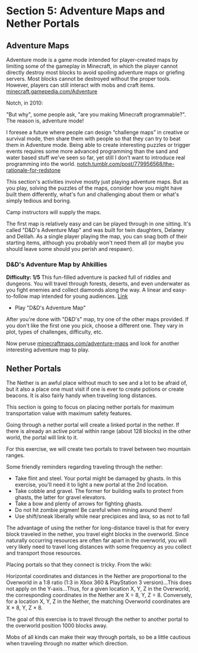 # Section 5: Adventure Maps and Nether Portals

## Adventure Maps

Adventure mode is a game mode intended for player-created maps by limiting some of the gameplay in Minecraft, in which the player cannot directly destroy most blocks to avoid spoiling adventure maps or griefing servers. Most blocks cannot be destroyed without the proper tools. However, players can still interact with mobs and craft items. [minecraft.gamepedia.com/Adventure](http://minecraft.gamepedia.com/Adventure)

Notch, in 2010:

"But why", some people ask, "are you making Minecraft programmable?". The reason is, adventure mode!

I foresee a future where people can design “challenge maps” in creative or survival mode, then share them with people so that they can try to beat them in Adventure mode. Being able to create interesting puzzles or trigger events requires some more advanced programming than the sand and water based stuff we’ve seen so far, yet still I don’t want to introduce real programming into the world. [notch.tumblr.com/post/779956568/the-rationale-for-redstone](http://notch.tumblr.com/post/779956568/the-rationale-for-redstone)

This section's activities involve mostly just playing adventure maps. But as you play, solving the puzzles of the maps, consider how you might have built them differently, what's fun and challenging about them or what's simply tedious and boring.

Camp instructors will supply the maps.

The first map is relatively easy and can be played through in one sitting. It's called "D&D's Adventure Map" and was built for twin daughters, Delaney and Delilah. As a single player playing the map, you can snag both of their starting items, although you probably won't need them all (or maybe you should leave some should you perish and respawn).

### D&D's Adventure Map by Ahkillies
**Difficulty: 1/5**
This fun-filled adventure is packed full of riddles and dungeons. You will travel through forests, deserts, and even underwater as you fight enemies and collect diamonds along the way. A linear and easy-to-follow map intended for young audiences.
[Link](http://www.minecraftforum.net/forums/mapping-and-modding/maps/1536138-childrens-adventure-map)

* Play "D&D's Adventure Map"

After you're done with "D&D's" map, try one of the other maps provided. If you don't like the first one you pick, choose a different one. They vary in plot, types of challenges, difficulty, etc.

Now peruse [minecraftmaps.com/adventure-maps](http://www.minecraftmaps.com/adventure-maps) and look for another interesting adventure map to play.

## Nether Portals

The Nether is an awful place without much to see and a lot to be afraid of, but it also a place one must visit if one is ever to create potions or create beacons. It is also fairly handy when traveling long distances.

This section is going to focus on placing nether portals for maximum transportation value with maximum safety features.

Going through a nether portal will create a linked portal in the nether. If there is already an active portal within range (about 128 blocks) in the other world, the portal will link to it.

For this exercise, we will create two portals to travel between two mountain ranges.

Some friendly reminders regarding traveling through the nether:

* Take flint and steel. Your portal might be damaged by ghasts. In this exercise, you'll need it to light a new portal at the 2nd location.
* Take cobble and gravel. The former for building walls to protect from ghasts, the latter for gravel elevators.
* Take a bow and plenty of arrows for fighting ghasts.
* Do not hit zombie pigmen! Be careful when mining around them!
* Use shift/sneak liberally while near precipices and lava, so as not to fall

The advantage of using the nether for long-distance travel is that for every block traveled in the nether, you travel eight blocks in the overworld. Since naturally occurring resources are often far apart in the overworld, you will very likely need to travel long distances with some frequency as you collect and transport those resources.

Placing portals so that they connect is tricky. From the wiki:

Horizontal coordinates and distances in the Nether are proportional to the Overworld in a 1:8 ratio (1:3 in Xbox 360 & PlayStation 3 version)...This does not apply on the Y-axis...Thus, for a given location X, Y, Z in the Overworld, the corresponding coordinates in the Nether are X ÷ 8, Y, Z ÷ 8. Conversely, for a location X, Y, Z in the Nether, the matching Overworld coordinates are X × 8, Y, Z × 8.

The goal of this exercise is to travel through the nether to another portal to the overworld position 1000 blocks away.

Mobs of all kinds can make their way through portals, so be a little cautious when traveling through no matter which direction.
